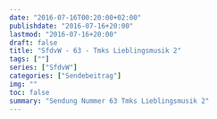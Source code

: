 ```yaml
---
date: "2016-07-16T00:20:00+02:00"
publishdate: "2016-07-16+20:00"
lastmod: "2016-07-16+20:00"
draft: false
title: "SfdvW - 63 - Tmks Lieblingsmusik 2"
tags: [""]
series: ["SfdvW"]
categories: ["Sendebeitrag"]
img: ""
toc: false
summary: "Sendung Nummer 63 Tmks Lieblingsmusik 2"
---
```


<div id="example"></div>
<script src="https://cdn.podlove.org/web-player/embed.js"></script>
<script>
  podlovePlayer('#example', '/blog/sfdvw63.json');
</script>
